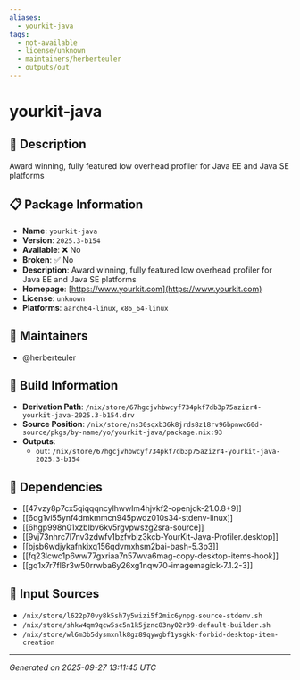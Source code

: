 ```yaml
---
aliases:
  - yourkit-java
tags:
  - not-available
  - license/unknown
  - maintainers/herberteuler
  - outputs/out
---
```


# yourkit-java

## 📝 Description

Award winning, fully featured low overhead profiler for Java EE and Java SE platforms

## 📋 Package Information

- **Name**: `yourkit-java`
- **Version**: `2025.3-b154`
- **Available**: ❌ No
- **Broken**: ✅ No
- **Description**: Award winning, fully featured low overhead profiler for Java EE and Java SE platforms
- **Homepage**: [https://www.yourkit.com](https://www.yourkit.com)
- **License**: `unknown`
- **Platforms**: `aarch64-linux`, `x86_64-linux`
## 👥 Maintainers

- @herberteuler


## 🔧 Build Information

- **Derivation Path**: `/nix/store/67hgcjvhbwcyf734pkf7db3p75azizr4-yourkit-java-2025.3-b154.drv`
- **Source Position**: `/nix/store/ns30sqxb36k8jrds8z18rv96bpnwc60d-source/pkgs/by-name/yo/yourkit-java/package.nix:93`
- **Outputs**:
  - `out`:  `/nix/store/67hgcjvhbwcyf734pkf7db3p75azizr4-yourkit-java-2025.3-b154`

## 🔗 Dependencies

- [[47vzy8p7cx5qiqqqncylhwwlm4hjvkf2-openjdk-21.0.8+9]]
- [[6dg1vi55ynf4dmkmmcn945pwdz010s34-stdenv-linux]]
- [[6hgp998n01xzblbv6kv5rgvpwszg2sra-source]]
- [[9vj73nhrc7l7nv3zdwfv1bzfvbjz3kcb-YourKit-Java-Profiler.desktop]]
- [[bjsb6wdjykafnkixq156qdvmxhsm2bai-bash-5.3p3]]
- [[fq23lcwc1p6ww77gxriaa7n57wva6mag-copy-desktop-items-hook]]
- [[gq1x7r7fl6r3w50rrwba6y26xg1nqw70-imagemagick-7.1.2-3]]

## 📁 Input Sources

- `/nix/store/l622p70vy8k5sh7y5wizi5f2mic6ynpg-source-stdenv.sh`
- `/nix/store/shkw4qm9qcw5sc5n1k5jznc83ny02r39-default-builder.sh`
- `/nix/store/wl6m3b5dysmxnlk8gz89qywgbf1ysgkk-forbid-desktop-item-creation`

---
*Generated on 2025-09-27 13:11:45 UTC*
